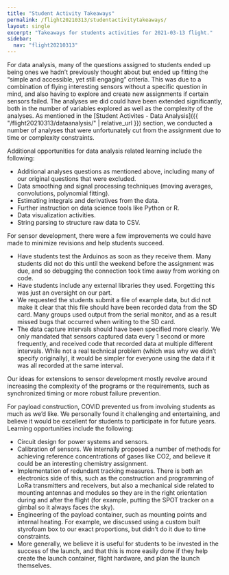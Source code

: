 ```yaml
---
title: "Student Activity Takeaways"
permalink: /flight20210313/studentactivitytakeaways/
layout: single
excerpt: "Takeaways for students activities for 2021-03-13 flight."
sidebar:
  nav: "flight20210313"
---
```



For data analysis, many of the questions assigned to students ended up being ones we hadn’t previously thought about but ended up fitting the “simple and accessible, yet still engaging” criteria. This was due to a combination of flying interesting sensors without a specific question in mind, and also having to explore and create new assignments if certain sensors failed. The analyses we did could have been extended significantly, both in the number of variables explored as well as the complexity of the analyses. As mentioned in the [Student Activites - Data Analysis]({{ "/flight20210313/dataanalysis/" | relative_url }})  section, we conducted a number of analyses that were unfortunately cut from the assignment due to time or complexity constraints.

Additional opportunities for data analysis related learning include the following:  
- Additional analyses questions as mentioned above, including many of our original questions that were excluded.  
- Data smoothing and signal processing techniques (moving averages, convolutions, polynomial fitting).  
- Estimating integrals and derivatives from the data.  
- Further instruction on data science tools like Python or R.  
- Data visualization activities.  
- String parsing to structure raw data to CSV.  

For sensor development, there were a few improvements we could have made to minimize revisions and help students succeed.  
- Have students test the Arduinos as soon as they receive them. Many students did not do this until the weekend before the assignment was due, and so debugging the connection took time away from working on code.  
- Have students include any external libraries they used. Forgetting this was just an oversight on our part.  
- We requested the students submit a file of example data, but did not make it clear that this file should have been recorded data from the SD card. Many groups used output from the serial monitor, and as a result missed bugs that occurred when writing to the SD card.  
- The data capture intervals should have been specified more clearly. We only mandated that sensors captured data every 1 second or more frequently, and received code that recorded data at multiple different intervals. While not a real technical problem (which was why we didn’t specify originally), it would be simpler for everyone using the data if it was all recorded at the same interval.  

Our ideas for extensions to sensor development mostly revolve around increasing the complexity of the programs or the requirements, such as synchronized timing or more robust failure prevention.

For payload construction, COVID prevented us from involving students as much as we’d like. We personally found it challenging and entertaining, and believe it would be excellent for students to participate in for future years. Learning opportunities include the following:  
- Circuit design for power systems and sensors.  
- Calibration of sensors. We internally proposed a number of methods for achieving reference concentrations of gases like CO2, and believe it could be an interesting chemistry assignment.  
- Implementation of redundant tracking measures. There is both an electronics side of this, such as the construction and programming of LoRa transmitters and receivers, but also a mechanical side related to mounting antennas and modules so they are in the right orientation during and after the flight (for example, putting the SPOT tracker on a gimbal so it always faces the sky).  
- Engineering of the payload container, such as mounting points and internal heating. For example, we discussed using a custom built styrofoam box to our exact proportions, but didn’t do it due to time constraints.  
- More generally, we believe it is useful for students to be invested in the success of the launch, and that this is more easily done if they help create the launch container, flight hardware, and plan the launch themselves.  
